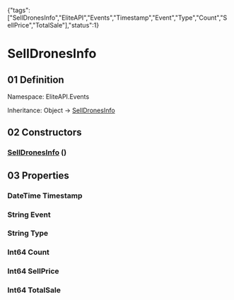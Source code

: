 {"tags":["SellDronesInfo","EliteAPI","Events","Timestamp","Event","Type","Count","SellPrice","TotalSale"],"status":1}

# SellDronesInfo

## 01 Definition

Namespace: <span class='code'>EliteAPI.Events</span>

Inheritance: <span class='code'>Object</span> → <span class='code'>[SellDronesInfo](../../EliteAPI/Events/SellDronesInfo.html)</span>

## 02 Constructors

### <span class='code'>[SellDronesInfo](../../EliteAPI/Events/SellDronesInfo.html)</span> ()

## 03 Properties

### <span class='code'>DateTime</span> Timestamp

### <span class='code'>String</span> Event

### <span class='code'>String</span> Type

### <span class='code'>Int64</span> Count

### <span class='code'>Int64</span> SellPrice

### <span class='code'>Int64</span> TotalSale

